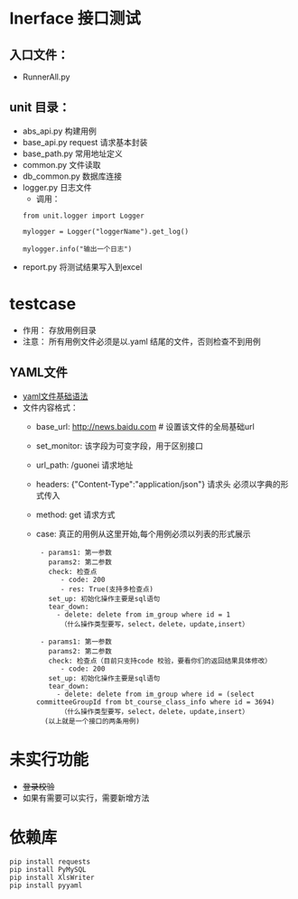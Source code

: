  # Inerface 接口测试
 
 ## 入口文件：
 * RunnerAll.py
 
 ## unit 目录：
  * abs_api.py 构建用例
  * base_api.py request 请求基本封装
  * base_path.py 常用地址定义
  * common.py   文件读取
  * db_common.py 数据库连接
  * logger.py   日志文件
      * 调用：
      ```
      from unit.logger import Logger
      
      mylogger = Logger("loggerName").get_log()
      
      mylogger.info("输出一个日志")  

       ```
  * report.py  将测试结果写入到excel
 
# testcase 
 * 作用： 存放用例目录
 * 注意： 所有用例文件必须是以.yaml 结尾的文件，否则检查不到用例
 
 ## YAML文件
   * [yaml文件基础语法](https://www.jianshu.com/p/97222440cd08)
   * 文件内容格式：
      * base_url: http://news.baidu.com   # 设置该文件的全局基础url
      * set_monitor: 该字段为可变字段，用于区别接口
      * url_path: /guonei  请求地址
      * headers: {"Content-Type":"application/json"}  请求头 必须以字典的形式传入
      * method: get  请求方式
      * case: 真正的用例从这里开始,每个用例必须以列表的形式展示
          
          ````
           - params1: 第一参数
             params2: 第二参数
             check: 检查点
                - code: 200
                - res: True(支持多检查点)
             set_up: 初始化操作主要是sql语句
             tear_down:
               - delete: delete from im_group where id = 1
                （什么操作类型要写，select，delete，update,insert）
           
           - params1: 第一参数
             params2: 第二参数
             check: 检查点（目前只支持code 校验，要看你们的返回结果具体修改）
                - code: 200
             set_up: 初始化操作主要是sql语句
             tear_down:
               - delete: delete from im_group where id = (select committeeGroupId from bt_course_class_info where id = 3694)
                （什么操作类型要写，select，delete，update,insert）
            (以上就是一个接口的两条用例)
           ````
 # 未实行功能
 * ~~登录校验~~
 * 如果有需要可以实行，需要新增方法
 
# 依赖库
```
pip install requests
pip install PyMySQL
pip install XlsWriter 
pip install pyyaml
```



